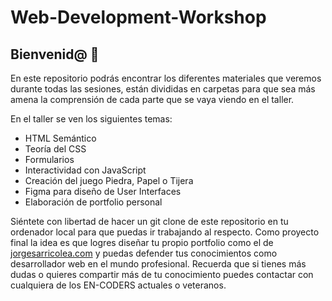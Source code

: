 # Web-Development-Workshop

## Bienvenid@ 👋
En este repositorio podrás encontrar los diferentes materiales que veremos durante todas las sesiones, están divididas en carpetas para que sea más amena la comprensión de cada parte que se vaya viendo en el taller.

En el taller se ven los siguientes temas:

- HTML Semántico
- Teoría del CSS
- Formularios
- Interactividad con JavaScript
- Creación del juego Piedra, Papel o Tijera
- Figma para diseño de User Interfaces
- Elaboración de portfolio personal

Siéntete con libertad de hacer un git clone de este repositorio en tu ordenador local para que puedas ir trabajando al respecto. Como proyecto final la idea es que logres diseñar tu propio portfolio como el de [jorgesarricolea.com](https://jorgesarricolea.com) y puedas defender tus conocimientos como desarrollador web en el mundo profesional. Recuerda que si tienes más dudas o quieres compartir más de tu conocimiento puedes contactar con cualquiera de los EN-CODERS actuales o veteranos.
